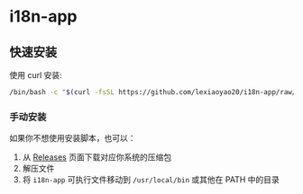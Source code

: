 # i18n-app

## 快速安装

使用 curl 安装:

```bash
/bin/bash -c "$(curl -fsSL https://github.com/lexiaoyao20/i18n-app/raw/main/install.sh)"
```

### 手动安装

如果你不想使用安装脚本，也可以：

1. 从 [Releases](https://github.com/lexiaoyao20/i18n-app/releases) 页面下载对应你系统的压缩包
2. 解压文件
3. 将 `i18n-app` 可执行文件移动到 `/usr/local/bin` 或其他在 PATH 中的目录
